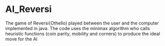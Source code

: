 # AI_Reversi
The game of Reversi{Othello) played between the user and the computer implemented in java. The code uses the minimax algorithm who calls heuristic functions (coin parity, mobility and corners) to produce the ideal move for the AI
